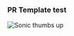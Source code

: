 ### PR Template test

![Sonic thumbs up](https://user-images.githubusercontent.com/23107192/195611305-e83582c1-2351-4a36-80cc-eaeca3c92bb9.png)
